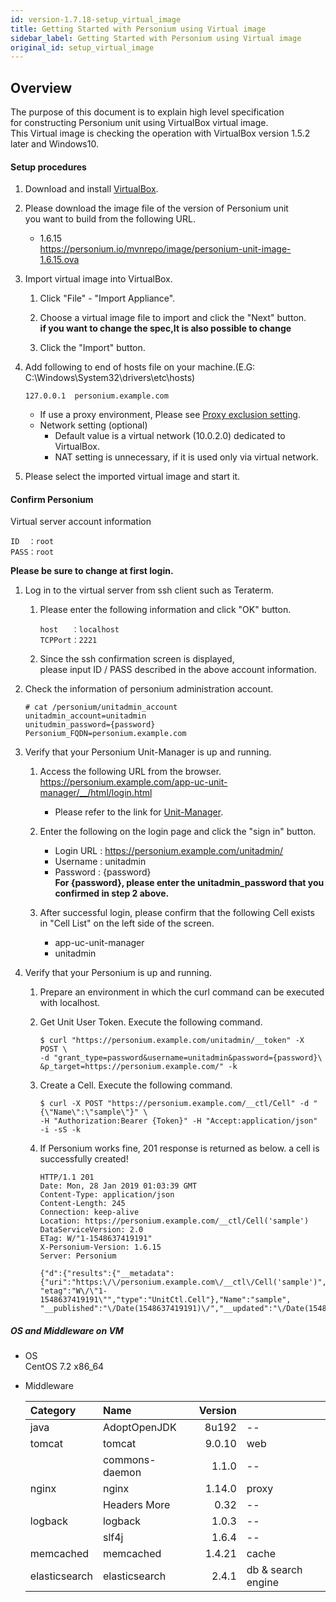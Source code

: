 ```yaml
---
id: version-1.7.18-setup_virtual_image
title: Getting Started with Personium using Virtual image
sidebar_label: Getting Started with Personium using Virtual image
original_id: setup_virtual_image
---
```


Overview
--------

The purpose of this document is to explain high level specification  
for constructing Personium unit using VirtualBox virtual image.  
This Virtual image is checking the operation with VirtualBox version 1.5.2 later and Windows10.

#### Setup procedures

1. Download and install [VirtualBox](https://www.virtualbox.org/wiki/Downloads).

1. Please download the image file of the version of Personium unit  
   you want to build from the following URL.  

   * 1.6.15  
     https://personium.io/mvnrepo/image/personium-unit-image-1.6.15.ova  

1. Import virtual image into VirtualBox.  

    1. Click "File" - "Import Appliance".  

    1. Choose a virtual image file to import and click the "Next" button.  
        **if you want to change the spec,It is also possible to change**

    1. Click the "Import" button.

1. Add following to end of hosts file on your machine.(E.G: C:\Windows\System32\drivers\etc\hosts)  

    ```
    127.0.0.1  personium.example.com
    ```

    * If use a proxy environment, Please see [Proxy exclusion setting](proxy_exclusion_setting.md "").  
    * Network setting (optional)  
      * Default value is a virtual network (10.0.2.0) dedicated to VirtualBox.  
      * NAT setting is unnecessary, if it is used only via virtual network.

1. Please select the imported virtual image and start it.  

#### Confirm Personium

Virtual server account information
```
ID  ：root  
PASS：root
```
**Please be sure to change at first login.**

1. Log in to the virtual server from ssh client such as Teraterm.

    1. Please enter the following information and click "OK" button.  

        ```
        host   ：localhost  
        TCPPort：2221
        ```

    1. Since the ssh confirmation screen is displayed,  
       please input ID / PASS described in the above account information.

1. Check the information of personium administration account.

   ```
   # cat /personium/unitadmin_account
   unitadmin_account=unitadmin
   unitudmin_password={password}
   Personium_FQDN=personium.example.com
   ```

1. Verify that your Personium Unit-Manager is up and running.

    1. Access the following URL from the browser.   
        https://personium.example.com/app-uc-unit-manager/__/html/login.html  
        * Please refer to the link for [Unit-Manager](https://github.com/personium/app-uc-unit-manager "").  

    1. Enter the following on the login page and click the "sign in" button.  
       * Login URL      : https://personium.example.com/unitadmin/  
       * Username       : unitadmin  
       * Password       : {password}  
         **For {password}, ​​please enter the unitadmin_password that you confirmed in step 2 above.**

    1. After successful login, please confirm that the following Cell exists  
       in "Cell List" on the left side of the screen.  
       * app-uc-unit-manager
       * unitadmin

1. Verify that your Personium is up and running.  

    1. Prepare an environment in which the curl command can be executed with localhost.

    1. Get Unit User Token. Execute the following command.

       ```
       $ curl "https://personium.example.com/unitadmin/__token" -X POST \
       -d "grant_type=password&username=unitadmin&password={password}\
       &p_target=https://personium.example.com/" -k  
       ```

    1. Create a Cell. Execute the following command.

        ```
        $ curl -X POST "https://personium.example.com/__ctl/Cell" -d "{\"Name\":\"sample\"}" \
        -H "Authorization:Bearer {Token}" -H "Accept:application/json" -i -sS -k
        ```

    1. If Personium works fine, 201 response is returned as below. a cell is successfully created!  

        ```
        HTTP/1.1 201
        Date: Mon, 28 Jan 2019 01:03:39 GMT
        Content-Type: application/json
        Content-Length: 245
        Connection: keep-alive
        Location: https://personium.example.com/__ctl/Cell('sample')
        DataServiceVersion: 2.0
        ETag: W/"1-1548637419191"
        X-Personium-Version: 1.6.15
        Server: Personium
        
        {"d":{"results":{"__metadata":{"uri":"https:\/\/personium.example.com\/__ctl\/Cell('sample')",
        "etag":"W\/\"1-1548637419191\"","type":"UnitCtl.Cell"},"Name":"sample",
        "__published":"\/Date(1548637419191)\/","__updated":"\/Date(1548637419191)\/"}}}
        ```

##### OS and Middleware on VM

* OS  
CentOS 7.2 x86_64

* Middleware  

    |Category       | Name           |Version       |                   |
    |:--------------|:---------------|-------------:|:------------------|
    | java          | AdoptOpenJDK   |        8u192 | --                |
    | tomcat        | tomcat         |       9.0.10 | web               |
    |               | commons-daemon |        1.1.0 | --                |
    | nginx         | nginx          |       1.14.0 | proxy             |
    |               | Headers More   |         0.32 | --                |
    | logback       | logback        |        1.0.3 | --                |
    |               | slf4j          |        1.6.4 | --                |
    | memcached     | memcached      |       1.4.21 | cache             |
    | elasticsearch | elasticsearch  |        2.4.1 | db & search engine|
